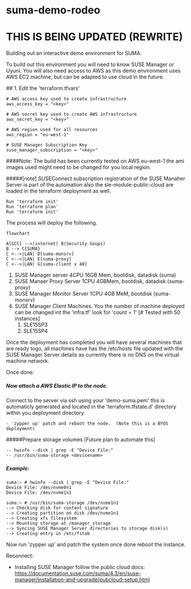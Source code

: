 # suma-demo-rodeo

# THIS IS BEING UPDATED (REWRITE)

Building out an interactive demo environment for SUMA.

To build out this environment you will need to know SUSE Manager or Uyuni.
You will also need access to AWS as this demo environment uses AWS EC2 machine, but can be adapted to use cloud in the future.



## 1. Edit the 'terraform.tfvars'

	# AWS access key used to create infrastructure
	aws_access_key = "<key>"

	# AWS secret key used to create AWS infrastructure
	aws_secret_key = "<key>"

	# AWS region used for all resources
	aws_region = "eu-west-1"

	# SUSE Manager Subscription Key
	suse_manager_subscription = "<key>"

####Note: 
The build has been currently tested on AWS eu-west-1 the ami images used might need to be changed for you local region.

#####[note]  SUSEConnect subscription registration of the SUSE Manaher Server is part of the automation also the sle-module-public-cloud are loaded in the terraform deployment as well.

	Run 'terraform init'
	Run 'terraform plan' 
	Run 'terraform init'
	
The process will deploy the following. 

```mermaid 
flowchart 

A[SCC] -->|internet| B(Security Goups)
B --> C{SUMA}
C <-->|LAN| D[suma-monsrv]
C <-->|LAN| E[suma-proxy]
C <-->|LAN| G[suma-client x 40]

```

1. SUSE Manager server 4CPU 16GB Mem, bootdisk, datadisk (suma)
2. SUSE Manaer Proxy Server 1CPU 4GBMem, bootdisk, datadisk (suma-proxy)
3. SUSE Manager Monitor Server 1CPU 4GB MeM, bootdisk (suma-monsrv)
4. SUSE Manager Client Machines.  You the number of machine deployed can be changed int the 'infra.tf' look for 'count = 1' [# Tested with 50 instances]
	1. SLE15SP3 
	1. SLE15SP4
 
 Once the deployment has completed you will have several machines that are ready togo, all machines have has the /etc/hosts file updated with the SUSE Manager Server details as currently there is no DNS on the virtual machine network.

Once done: 

##### Now attach a AWS Elastic IP to the node.

Connect to the server via ssh using your 'demo-suma.pem' this is automaticly generated and located in the 'terraform.tfstate.d' directory within you deployment directory.

	- 'zypper up' patch and reboot the node.  (Note this is a BYOS deployment)


#####Prepare storage volumes [Future plan to automate this]

	-- hwinfo --disk | grep -E "Device File:"
	-- /usr/bin/suma-storage <devicename>

##### Example: 
	suma:~ # hwinfo --disk | grep -E "Device File:"
	Device File: /dev/nvme0n1
	Device File: /dev/nvme1n1

	suma:~ # /usr/bin/suma-storage /dev/nvme1n1
	--> Checking disk for content signature
	--> Creating partition on disk /dev/nvme1n1
	--> Creating xfs filesystem
	--> Mounting storage at /manager_storage
	--> Syncing SUSE Manager Server directories to storage disk(s)
	--> Creating entry in /etc/fstab

Now run 'zypper up' and patch the system once done reboot the instance. 

Reconnect:

- Installing SUSE Manager follow the public cloud docs: 
	https://documentation.suse.com/suma/4.3/en/suse-manager/installation-and-upgrade/pubcloud-setup.html

